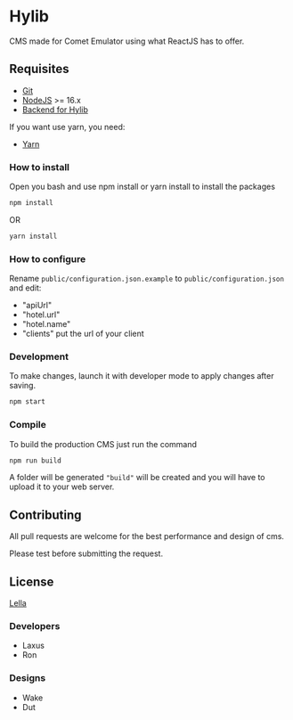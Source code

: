 # Hylib

CMS made for Comet Emulator using what ReactJS has to offer.

## Requisites
- [Git](https://git-scm.com/)
- [NodeJS](https://nodejs.org/) >= 16.x
- [Backend for Hylib](https://github.com/TheLaxus/HylibServer)

If you want use yarn, you need:
- [Yarn](https://yarnpkg.com/)

### How to install

Open you bash and use npm install or yarn install to install the packages

```bash
npm install
```
OR
```bash
yarn install
```


### How to configure

Rename `public/configuration.json.example` to `public/configuration.json` and edit:
- "apiUrl"
- "hotel.url"
- "hotel.name"
- "clients" put the url of your client

### Development
To make changes, launch it with developer mode to apply changes after saving.
```bash
npm start
```

### Compile
To build the production CMS just run the command
```bash
npm run build
```
A folder will be generated `"build"` will be created and you will have to upload it to your web server.

### 
## Contributing

All pull requests are welcome for the best performance and design of cms.

Please test before submitting the request.

## License
[Lella](https://lella.com.br)

### Developers
- Laxus
- Ron
### Designs
- Wake
- Dut
